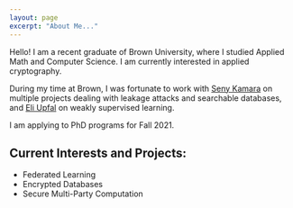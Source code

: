 ```yaml
---
layout: page
excerpt: "About Me..."
---
```


Hello! I am a recent graduate of Brown University, where I studied Applied Math and Computer Science. I am currently interested in applied cryptography.

During my time at Brown, I was fortunate to work with <a href="http://cs.brown.edu/~seny/">Seny Kamara</a> on multiple projects dealing with leakage attacks and searchable databases, and <a href="http://cs.brown.edu/people/eupfal/">Eli Upfal</a> on weakly supervised learning.

I am applying to PhD programs for Fall 2021. 

## Current Interests and Projects:

- Federated Learning
- Encrypted Databases
- Secure Multi-Party Computation